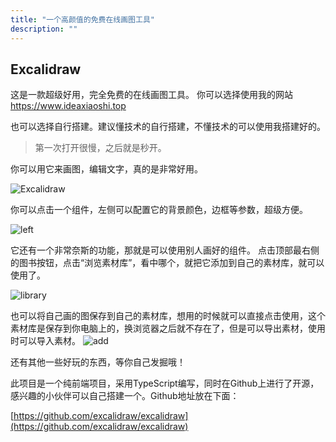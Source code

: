 ```yaml
---
title: "一个高颜值的免费在线画图工具"
description: ""
---
```

## Excalidraw
这是一款超级好用，完全免费的在线画图工具。
你可以选择使用我的网站 https://www.ideaxiaoshi.top

也可以选择自行搭建。建议懂技术的自行搭建，不懂技术的可以使用我搭建好的。

>第一次打开很慢，之后就是秒开。

你可以用它来画图，编辑文字，真的是非常好用。

![Excalidraw](https://www.nullpointer.site/images/draw1.png)

你可以点击一个组件，左侧可以配置它的背景颜色，边框等参数，超级方便。

![left](https://www.nullpointer.site/images/draw4.png)



它还有一个非常奈斯的功能，那就是可以使用别人画好的组件。
点击顶部最右侧的图书按钮，点击“浏览素材库”，看中哪个，就把它添加到自己的素材库，就可以使用了。

![library](https://www.nullpointer.site/images/draw2.png)

也可以将自己画的图保存到自己的素材库，想用的时候就可以直接点击使用，这个素材库是保存到你电脑上的，换浏览器之后就不存在了，但是可以导出素材，使用时可以导入素材。
![add](https://www.nullpointer.site/images/draw3.png)

还有其他一些好玩的东西，等你自己发掘哦！

此项目是一个纯前端项目，采用TypeScript编写，同时在Github上进行了开源，感兴趣的小伙伴可以自己搭建一个。Github地址放在下面：


[https://github.com/excalidraw/excalidraw](https://github.com/excalidraw/excalidraw)



